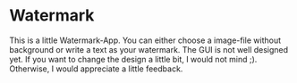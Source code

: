 # Watermark

This is a little Watermark-App. You can either choose a image-file without background or write a text as your watermark. The GUI is not well designed yet. 
If you want to change the design a little bit, I would not mind ;). Otherwise, I would appreciate a little feedback.

